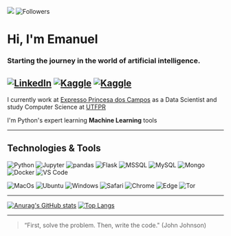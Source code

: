 ![](https://komarev.com/ghpvc/?username=almemanuel&style=social&color=000000) ![Followers](https://img.shields.io/github/followers/almemanuel?color=000000&label=Followers&logo=github&logoColor=black&style=social)
# Hi, I'm Emanuel
### Starting the journey in the world of artificial intelligence.
[![LinkedIn](https://img.shields.io/badge/LinkedIn-000000?style=flat&logo=linkedin&logoColor=white)](https://lindkedin.cm/in/almeida-emanuel)
[![Kaggle](https://img.shields.io/badge/kaggle-000000?style=flat&logo=kaggle&logoColor=white)](https://www.kaggle.com/almemanuel)
[![Kaggle](https://img.shields.io/badge/freecodecamp-27273D?style=for-the-badge&logo=freecodecamp&logoColor=white&color=black)](https://www.freecodecamp.org/almemanuel)
---
I currently work at [Expresso Princesa dos Campos](https://www.princesadoscampos.com.br/) as a Data Scientist and study Computer Science at [UTFPR](https://utfpr.edu.br)

I'm Python's expert learning **Machine Learning** tools

---
## Technologies & Tools
![Python](https://img.shields.io/badge/Python-000000?style=flat&logo=python&logoColor=white)
![Jupyter](https://img.shields.io/badge/Jupyter-000000?style=flat&logo=jupyter&logoColor=white)
![pandas](https://img.shields.io/badge/pandas-000000?style=flat&logo=pandas&logoColor=white)
![Flask](https://img.shields.io/badge/Flask-000000?style=for-the-badge&logo=flask&logoColor=white&color=black)
![MSSQL](https://img.shields.io/badge/Microsoft%20SQL%20Server-CC2927?style=for-the-badge&logo=microsoft%20sql%20server&logoColor=white&color=black)
![MySQL](https://img.shields.io/badge/MySQL-005C84?style=for-the-badge&logo=mysql&logoColor=white&color=black)
![Mongo](https://img.shields.io/badge/MongoDB-4EA94B?style=for-the-badge&logo=mongodb&logoColor=white&color=black)
![Docker](https://img.shields.io/badge/Docker-2CA5E0?style=for-the-badge&logo=docker&logoColor=white&color=black)
![VS Code](https://img.shields.io/badge/VS_Code-000000?style=flat&logo=visual%20studio%20code&logoColor=white)

![MacOs](https://img.shields.io/badge/Catalina-000000?style=flat&logo=apple&logoColor=white)
![Ubuntu](https://img.shields.io/badge/Ubuntu-000000?style=flat&logo=ubuntu&logoColor=white)
![Windows](https://img.shields.io/badge/Windows-000000?style=flat&logo=windows&logoColor=white)
![Safari](https://img.shields.io/badge/Safari-000000?style=flat&logo=safari&logoColor=white)
![Chrome](https://img.shields.io/badge/Chrome-000000?style=flat&logo=Google-chrome&logoColor=white)
![Edge](https://img.shields.io/badge/Edge-000000?style=flat&logo=Microsoft-edge&logoColor=white)
![Tor](https://img.shields.io/badge/Tor-000000?style=flat&logo=Tor-Browser&logoColor=white)

---
[![Anurag's GitHub stats](https://github-readme-stats.vercel.app/api?username=almemanuel&hide=stars&count_private=true&show_icons=true&theme=tokyonight&border_radius=4&custom_title=GitHub%20Stats&include_all_commits=true)](https://github.com/anuraghazra/github-readme-stats)
[![Top Langs](https://github-readme-stats.vercel.app/api/top-langs/?username=almemanuel&layout=compact&count_private=true&show_icons=true&theme=tokyonight&border_radius=4&include_all_commits=true&langs_count=10)](https://github.com/anuraghazra/github-readme-stats)

---
> “First, solve the problem. Then, write the code." (John Johnson)
